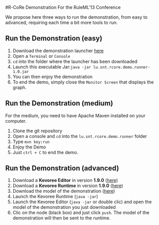 #R-CoRe Demonstration For the RuleML'13 Conference

We propose here three ways to run the demonstration, from easy to advanced, requiring each time a bit more tools to run.

## Run the Demonstration (easy)
1. Download the demonstration launcher [here](http://maven.kevoree.org/ruleml/lu/snt/rcore/lu.snt.rcore.demo.runner/1.0/lu.snt.rcore.demo.runner-1.0.jar)
2. Open a `Terminal` or `Console`
3. `cd` into the folder where the launcher has been downloaded
4. Launch this executable Jar:```java -jar lu.snt.rcore.demo.runner-1.0.jar```
5. You can then enjoy the demonstration
6. To end the demo, simply close the `Monitor Screen` that displays the graph.


## Run the Demonstration (medium) 
For the medium, you need to have Apache Maven installed on your computer.

1. Clone the git repository
2. Open a console and `cd` into the `lu.snt.rcore.demo.runner` folder
3. Type `mvn key:run`
4. Enjoy the Demo
5. Just `ctrl + C` to end the demo.


## Run the Demonstration (advanced)

1. Download a **Kevoree Editor** in version **1.9.0** ([here](http://maven.kevoree.org/release/org/kevoree/tools/org.kevoree.tools.ui.editor.standalone/1.9.0/org.kevoree.tools.ui.editor.standalone-1.9.0.jar))
2. Download a **Kevoree Runtime** in version **1.9.0** ([here](http://maven.kevoree.org/release/org/kevoree/platform/org.kevoree.platform.standalone/1.9.0/org.kevoree.platform.standalone-1.9.0.jar))
3. Download the model of the demonstration ([here](https://github.com/securityandtrust/ruleml13/raw/master/lu.snt.rcore.demo.runner/src/main/kevs/bootstrap.kev))
4. Launch the Kevoree Runtime (`java -jar`)
5. Launch the Kevoree Editor (`java -jar` or double clic) and open the model of the demonstration you just downloaded
6. Clic on the node (black box) and just click `push`. The model of the demonstration will then be sent to the runtime.
